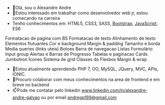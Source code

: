 - 👋Olá, sou o Alexandre Andre
- 👀Estou interesado em trabalhar como desenvolvedor web jr, estou comecando na carreira
- Tenho conhecimentos em:
HTML5, CSS3, SASS, [Bootstrap](https://andre-bootstrap.netlify.app/), [JavaScript](https://andre-javascript.netlify.app/), ES6

Formatacao de pagina com BS
Formatacao de texto
Alinhamento de texto
Elementos flutuantes
Cor e background
Margin & padding
Tamanho e borda
Media queries (links uteis)
Botoes
Barra de navegacao
Listas
Formulário
Input group
Alertas e Barras de Progresso
Tabelas e paginacao
Cards
Jumbotron
Ícones
Sistema de grid
Classes do Flexbox
Margin & wrap

- 🌱Estou atualmente aprendendo PHP 7, OO, MySQL, JQuery, MVC, APIs, IONIC.
- 💞️Procuro colaborar com meus conhecimentos na area de frontend e em breve no backend
- 📫Pode me contatar pelo linkedin www.linkedin.com/in/alexandre-andre-galvao ou por email andregpf89@gmail.com

<!---
alexandre-andre/alexandre-andre is a ✨ special ✨ repository because its `README.md` (this file) appears on your GitHub profile.
You can click the Preview link to take a look at your changes.
--->
